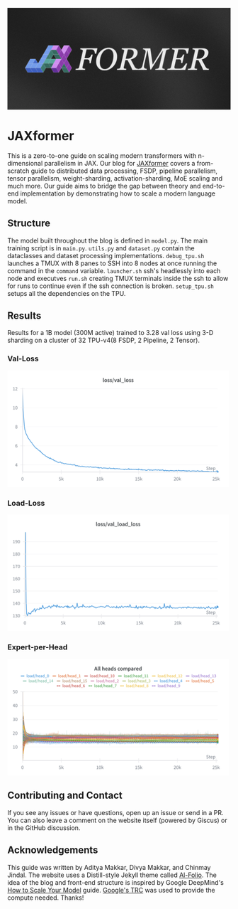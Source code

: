 ![banner](banner.png)

# JAXformer

This is a zero-to-one guide on scaling modern transformers with n-dimensional parallelism in JAX. Our blog for [JAXformer](https://jaxformer.com) covers a from-scratch guide to distributed data processing, FSDP, pipeline parallelism, tensor parallelism, weight-sharding, activation-sharding, MoE scaling and much more. Our guide aims to bridge the gap between theory and end-to-end implementation by demonstrating how to scale a modern language model. 

## Structure

The model built throughout the blog is defined in `model.py`. The main training script is in `main.py`. `utils.py` and `dataset.py` contain the dataclasses and dataset processing implementations. `debug_tpu.sh` launches a TMUX with 8 panes to SSH into 8 nodes at once running the command in the `command` variable. `launcher.sh` ssh's headlessly into each node and executves `run.sh` creating TMUX terminals inside the ssh to allow for runs to continue even if the ssh connection is broken. `setup_tpu.sh` setups all the dependencies on the TPU.

## Results

Results for a 1B model (300M active) trained to 3.28 val loss using 3-D sharding on a cluster of 32 TPU-v4(8 FSDP, 2 Pipeline, 2 Tensor).

### Val-Loss
<p align="left">
  <img src="https://raw.githubusercontent.com/divyamakkar0/Jaxformer/main/public/loss-val.png" alt="Validation Loss" width="500"/>
</p>

### Load-Loss
<p align="left">
  <img src="https://raw.githubusercontent.com/divyamakkar0/Jaxformer/main/public/loss-load.png" alt="Load Loss" width="500"/>
</p>

### Expert-per-Head
<p align="left">
  <img src="https://raw.githubusercontent.com/divyamakkar0/Jaxformer/main/public/experts.png" alt="Experts per Head" width="500"/>
</p>

## Contributing and Contact

If you see any issues or have questions, open up an issue or send in a PR. You can also leave a comment on the website itself (powered by Giscus) or in the GitHub discussion.

## Acknowledgements

This guide was written by Aditya Makkar, Divya Makkar, and Chinmay Jindal. The website uses a Distill-style Jekyll theme called [Al-Folio](https://github.com/alshedivat/al-folio). The idea of the blog and front-end structure is inspired by Google DeepMind's [How to Scale Your Model](https://jax-ml.github.io/scaling-book/) guide. [Google's TRC](https://sites.research.google/trc/about/) was used to provide the compute needed. Thanks!
